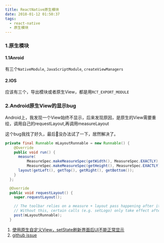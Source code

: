 ```yaml
---
title: ReactNative原生模块
date: 2018-01-12 01:50:37
tags:
  - react-native
  - 原生模块
---
```


### 1.原生模块
#### 1.1Anroid
有三个`NativeModule`, `JavaScriptModule`, `createViewManagers`

#### 2.IOS
应该有三个，导出模块或者原生View，都是用`RCT_EXPORT_MODULE`

### 2.Android原生View的显示bug
Android上，我发现一个View始终不显示，后来发现原因，是原生的View需要重绘，调用自己的requestLayout,再调用measureLayout

这个bug我找了好久，最后没办法试了一下，居然解决了。

``` java
private final Runnable mLayoutRunnable = new Runnable() {
    @Override
    public void run() {
      measure(
          MeasureSpec.makeMeasureSpec(getWidth(), MeasureSpec.EXACTLY),
          MeasureSpec.makeMeasureSpec(getHeight(), MeasureSpec.EXACTLY));
      layout(getLeft(), getTop(), getRight(), getBottom());
    }
  };

  @Override
  public void requestLayout() {
    super.requestLayout();

    // The toolbar relies on a measure + layout pass happening after it calls requestLayout().
    // Without this, certain calls (e.g. setLogo) only take effect after a second invalidation.
    post(mLayoutRunnable);
  }
```
1.  [使用原生自定义View，setState刷新界面后UI不能正常显示](http://blog.csdn.net/it_talk/article/details/56844151)
2. [github issue](https://github.com/facebook/react-native/issues/4990)